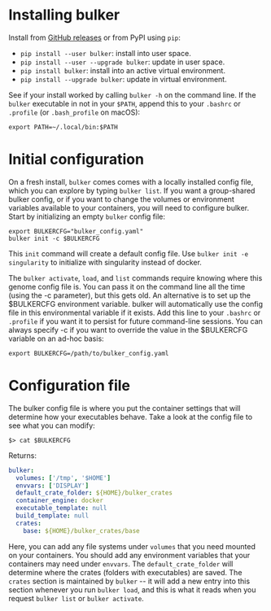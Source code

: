 # Installing bulker

Install from [GitHub releases](https://github.com/databio/bulker/releases) or from PyPI using `pip`:

- `pip install --user bulker`: install into user space.
- `pip install --user --upgrade bulker`: update in user space.
- `pip install bulker`: install into an active virtual environment.
- `pip install --upgrade bulker`: update in virtual environment.

See if your install worked by calling `bulker -h` on the command line. If the `bulker` executable in not in your `$PATH`, append this to your `.bashrc` or `.profile` (or `.bash_profile` on macOS):

```{console}
export PATH=~/.local/bin:$PATH
```

# Initial configuration

On a fresh install, `bulker` comes comes with a locally installed config file, which you can explore by typing `bulker list`. If you want a group-shared bulker config, or if you want to change the volumes or environment variables available to your containers, you will need to configure bulker. Start by initializing an empty `bulker` config file:

```{console}
export BULKERCFG="bulker_config.yaml"
bulker init -c $BULKERCFG
```
This `init` command will create a default config file. Use `bulker init -e singularity` to initialize with singularity instead of docker. 

The `bulker activate`, `load`, and `list` commands require knowing where this genome config file is. You can pass it on the command line all the time (using the -c parameter), but this gets old. An alternative is to set up the $BULKERCFG environment variable. bulker will automatically use the config file in this environmental variable if it exists. Add this line to your `.bashrc` or `.profile` if you want it to persist for future command-line sessions. You can always specify -c if you want to override the value in the $BULKERCFG variable on an ad-hoc basis:

```{console}
export BULKERCFG=/path/to/bulker_config.yaml
```

# Configuration file

The bulker config file is where you put the container settings that will determine how your executables behave. Take a look at the config file to see what you can modify:

```console
$> cat $BULKERCFG
```
Returns:
```yaml
bulker:
  volumes: ['/tmp', '$HOME']
  envvars: ['DISPLAY']
  default_crate_folder: ${HOME}/bulker_crates
  container_engine: docker
  executable_template: null
  build_template: null  
  crates:
    base: ${HOME}/bulker_crates/base

```

Here, you can add any file systems under `volumes` that you need mounted on your containers. You should add any environment variables that your containers may need under `envvars`. The `default_crate_folder` will determine where the crates (folders with executables) are saved. The `crates` section is maintained by `bulker` -- it will add a new entry into this section whenever you run `bulker load`, and this is what it reads when you request `bulker list` or `bulker activate`.

